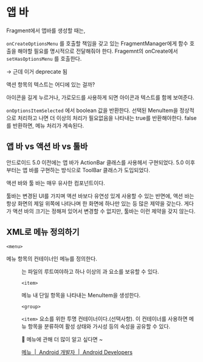 # 앱 바 

Fragment에서 앱바를 생성할 때는, 

`onCreateOptionsMenu` 를 호출할 책임을 갖고 있는 FragmentManager에게 함수 호출을 해야할 필요를 명시적으로 전달해줘야 한다. Fragemnt의 onCreate에서 `setHasOptionsMenu` 를 호출한다.

→ 근데 이거 deprecate 됨

액션 항목의 텍스트는 어디에 있는 걸까?

아이콘을 길게 누르거나, 가로모드를 사용하게 되면 아이콘과 텍스트를 함께 보여준다.

`onOptionsItemSelected` 에서 boolean 값을 반환한다. 선택된 MenuItem을 정상적으로 처리하고 나면 더 이상의 처리가 필요없음을 나타내는 true를 반환해야한다. false를 반환하면, 메뉴 처리가 계속된다. 

## 앱 바 vs 액션 바 vs 툴바

안드로이드 5.0 이전에는 앱 바가 ActionBar 클래스를 사용헤서 구현되었다. 5.0 이후부터는 앱 바를 구현하는 방식으로 ToolBar 클래스가 도입되었다. 

액션 바와 툴 바는 매우 유사한 컴포넌트이다. 

툴바는 변경된 UI를 가지며 액션 바보다 유연성 있게 사용할 수 있는 반면에, 액션 바는 항상 화면의 제일 위쪽에 나타나며 한 화면에 하나만 있는 등 많은 제약을 갖는다. 게다가 액션 바의 크기는 정해져 있어서 변경할 수 없지만, 툴바는 이런 제약을 갖지 않는다. 

## XML로 메뉴 정의하기

`<menu>`

메뉴 항목의 컨테이너인 메뉴를 정의한다. <menu>는 파일의 루트여야하고 하나 이상의 <item>과 <group> 요소를 보유할 수 있다.

`<item>`

메뉴 내 단일 항목을 나타내는 MenuItem을 생성한다.

`<group>`

`<item>` 요소를 위한 투명 컨테이너이다.(선택사항). 이 컨테이너를 사용하면 메뉴 항목을 분류하여 활성 상태와 가시성 등의 속성을 공유할 수 있다.

👻 메뉴에 관해 더 많이 알고 싶다면 ~ 

[메뉴  |  Android 개발자  |  Android Developers](https://developer.android.com/guide/topics/ui/menus?hl=ko#xml)